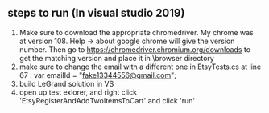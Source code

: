 ## steps to run (In visual studio 2019)

1. Make sure to download the appropriate chromedriver. My chrome was at version 108. Help -> about google chrome will give the version number. Then go to https://chromedriver.chromium.org/downloads to get the matching version and place it in \browser directory
2. make sure to change the email with a different one in EtsyTests.cs at line 67 : var emailId = "fake13344556@gmail.com"; 
3. build LeGrand solution in VS 
4. open up test exlorer, and right click 'EtsyRegisterAndAddTwoItemsToCart' and click 'run'

